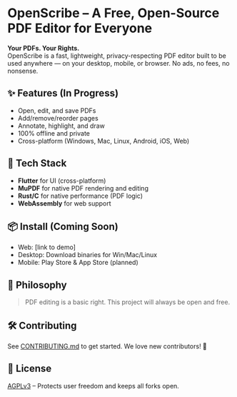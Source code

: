 # OpenScribe – A Free, Open-Source PDF Editor for Everyone

**Your PDFs. Your Rights.**  
OpenScribe is a fast, lightweight, privacy-respecting PDF editor built to be used anywhere — on your desktop, mobile, or browser. No ads, no fees, no nonsense.

## ✨ Features (In Progress)
- Open, edit, and save PDFs
- Add/remove/reorder pages
- Annotate, highlight, and draw
- 100% offline and private
- Cross-platform (Windows, Mac, Linux, Android, iOS, Web)

## 🔧 Tech Stack
- **Flutter** for UI (cross-platform)
- **MuPDF** for native PDF rendering and editing
- **Rust/C** for native performance (PDF logic)
- **WebAssembly** for web support

## 📦 Install (Coming Soon)
- Web: [link to demo]
- Desktop: Download binaries for Win/Mac/Linux
- Mobile: Play Store & App Store (planned)

## 📌 Philosophy
> PDF editing is a basic right. This project will always be open and free.

## 🛠 Contributing
See [CONTRIBUTING.md](CONTRIBUTING.md) to get started. We love new contributors! 💚

## 📜 License
[AGPLv3](LICENSE) – Protects user freedom and keeps all forks open.
